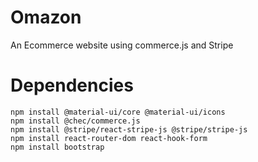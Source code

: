 # Omazon

An Ecommerce website using commerce.js and Stripe

# Dependencies

```
npm install @material-ui/core @material-ui/icons
npm install @chec/commerce.js
npm install @stripe/react-stripe-js @stripe/stripe-js
npm install react-router-dom react-hook-form
npm install bootstrap

```
